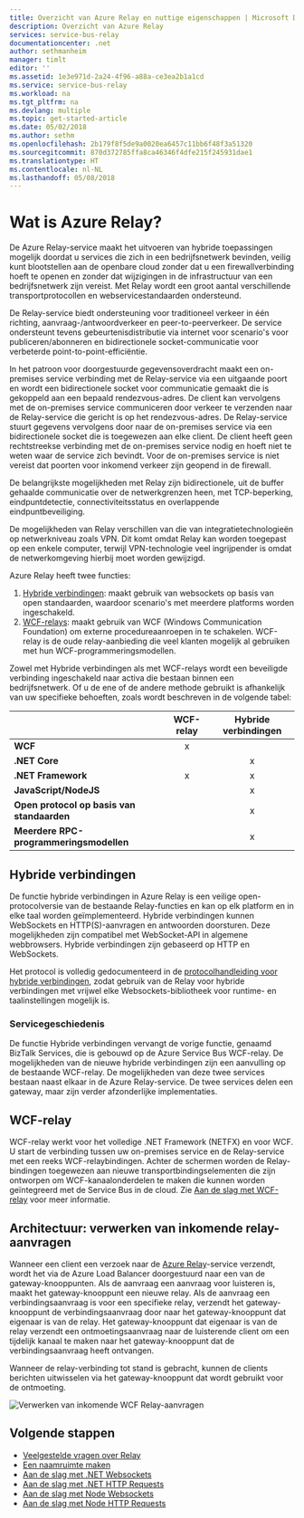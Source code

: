 ```yaml
---
title: Overzicht van Azure Relay en nuttige eigenschappen | Microsoft Docs
description: Overzicht van Azure Relay
services: service-bus-relay
documentationcenter: .net
author: sethmanheim
manager: timlt
editor: ''
ms.assetid: 1e3e971d-2a24-4f96-a88a-ce3ea2b1a1cd
ms.service: service-bus-relay
ms.workload: na
ms.tgt_pltfrm: na
ms.devlang: multiple
ms.topic: get-started-article
ms.date: 05/02/2018
ms.author: sethm
ms.openlocfilehash: 2b179f8f5de9a0020ea6457c11bb6f48f3a51320
ms.sourcegitcommit: 870d372785ffa8ca46346f4dfe215f245931dae1
ms.translationtype: HT
ms.contentlocale: nl-NL
ms.lasthandoff: 05/08/2018
---
```

# <a name="what-is-azure-relay"></a>Wat is Azure Relay?

De Azure Relay-service maakt het uitvoeren van hybride toepassingen mogelijk doordat u services die zich in een bedrijfsnetwerk bevinden, veilig kunt blootstellen aan de openbare cloud zonder dat u een firewallverbinding hoeft te openen en zonder dat wijzigingen in de infrastructuur van een bedrijfsnetwerk zijn vereist. Met Relay wordt een groot aantal verschillende transportprotocollen en webservicestandaarden ondersteund.

De Relay-service biedt ondersteuning voor traditioneel verkeer in één richting, aanvraag-/antwoordverkeer en peer-to-peerverkeer. De service ondersteunt tevens gebeurtenisdistributie via internet voor scenario's voor publiceren/abonneren en bidirectionele socket-communicatie voor verbeterde point-to-point-efficiëntie.

In het patroon voor doorgestuurde gegevensoverdracht maakt een on-premises service verbinding met de Relay-service via een uitgaande poort en wordt een bidirectionele socket voor communicatie gemaakt die is gekoppeld aan een bepaald rendezvous-adres. De client kan vervolgens met de on-premises service communiceren door verkeer te verzenden naar de Relay-service die gericht is op het rendezvous-adres. De Relay-service stuurt gegevens vervolgens door naar de on-premises service via een bidirectionele socket die is toegewezen aan elke client. De client heeft geen rechtstreekse verbinding met de on-premises service nodig en hoeft niet te weten waar de service zich bevindt. Voor de on-premises service is niet vereist dat poorten voor inkomend verkeer zijn geopend in de firewall.

De belangrijkste mogelijkheden met Relay zijn bidirectionele, uit de buffer gehaalde communicatie over de netwerkgrenzen heen, met TCP-beperking, eindpuntdetectie, connectiviteitsstatus en overlappende eindpuntbeveiliging.

De mogelijkheden van Relay verschillen van die van integratietechnologieën op netwerkniveau zoals VPN. Dit komt omdat Relay kan worden toegepast op een enkele computer, terwijl VPN-technologie veel ingrijpender is omdat de netwerkomgeving hierbij moet worden gewijzigd.

Azure Relay heeft twee functies:

1. [Hybride verbindingen](#hybrid-connections): maakt gebruik van websockets op basis van open standaarden, waardoor scenario's met meerdere platforms worden ingeschakeld.
2. [WCF-relays](#wcf-relays): maakt gebruik van WCF (Windows Communication Foundation) om externe procedureaanroepen in te schakelen. WCF-relay is de oude relay-aanbieding die veel klanten mogelijk al gebruiken met hun WCF-programmeringsmodellen.

Zowel met Hybride verbindingen als met WCF-relays wordt een beveiligde verbinding ingeschakeld naar activa die bestaan binnen een bedrijfsnetwerk. Of u de ene of de andere methode gebruikt is afhankelijk van uw specifieke behoeften, zoals wordt beschreven in de volgende tabel:

|  | WCF-relay | Hybride verbindingen |
| --- |:---:|:---:|
| **WCF** |x | |
| **.NET Core** | |x |
| **.NET Framework** |x |x |
| **JavaScript/NodeJS** | |x |
| **Open protocol op basis van standaarden** | |x |
| **Meerdere RPC-programmeringsmodellen** | |x |

## <a name="hybrid-connections"></a>Hybride verbindingen

De functie hybride verbindingen in Azure Relay is een veilige open-protocolversie van de bestaande Relay-functies en kan op elk platform en in elke taal worden geïmplementeerd. Hybride verbindingen kunnen WebSockets en HTTP(S)-aanvragen en antwoorden doorsturen. Deze mogelijkheden zijn compatibel met WebSocket-API in algemene webbrowsers. Hybride verbindingen zijn gebaseerd op HTTP en WebSockets.

Het protocol is volledig gedocumenteerd in de [protocolhandleiding voor hybride verbindingen](relay-hybrid-connections-protocol.md), zodat gebruik van de Relay voor hybride verbindingen met vrijwel elke Websockets-bibliotheek voor runtime- en taalinstellingen mogelijk is.

### <a name="service-history"></a>Servicegeschiedenis

De functie Hybride verbindingen vervangt de vorige functie, genaamd BizTalk Services, die is gebouwd op de Azure Service Bus WCF-relay. De mogelijkheden van de nieuwe hybride verbindingen zijn een aanvulling op de bestaande WCF-relay. De mogelijkheden van deze twee services bestaan naast elkaar in de Azure Relay-service. De twee services delen een gateway, maar zijn verder afzonderlijke implementaties.

## <a name="wcf-relay"></a>WCF-relay

WCF-relay werkt voor het volledige .NET Framework (NETFX) en voor WCF. U start de verbinding tussen uw on-premises service en de Relay-service met een reeks WCF-relaybindingen. Achter de schermen worden de Relay-bindingen toegewezen aan nieuwe transportbindingselementen die zijn ontworpen om WCF-kanaalonderdelen te maken die kunnen worden geïntegreerd met de Service Bus in de cloud. Zie [Aan de slag met WCF-relay](relay-wcf-dotnet-get-started.md) voor meer informatie.

## <a name="architecture-processing-of-incoming-relay-requests"></a>Architectuur: verwerken van inkomende relay-aanvragen

Wanneer een client een verzoek naar de [Azure Relay](/azure/service-bus-relay/)-service verzendt, wordt het via de Azure Load Balancer doorgestuurd naar een van de gateway-knooppunten. Als de aanvraag een aanvraag voor luisteren is, maakt het gateway-knooppunt een nieuwe relay. Als de aanvraag een verbindingsaanvraag is voor een specifieke relay, verzendt het gateway-knooppunt de verbindingsaanvraag door naar het gateway-knooppunt dat eigenaar is van de relay. Het gateway-knooppunt dat eigenaar is van de relay verzendt een ontmoetingsaanvraag naar de luisterende client om een tijdelijk kanaal te maken naar het gateway-knooppunt dat de verbindingsaanvraag heeft ontvangen.

Wanneer de relay-verbinding tot stand is gebracht, kunnen de clients berichten uitwisselen via het gateway-knooppunt dat wordt gebruikt voor de ontmoeting.

![Verwerken van inkomende WCF Relay-aanvragen](./media/relay-what-is-it/ic690645.png)

## <a name="next-steps"></a>Volgende stappen

* [Veelgestelde vragen over Relay](relay-faq.md)
* [Een naamruimte maken](relay-create-namespace-portal.md)
* [Aan de slag met .NET Websockets](relay-hybrid-connections-dotnet-get-started.md)
* [Aan de slag met .NET HTTP Requests](relay-hybrid-connections-http-requests-dotnet-get-started.md)
* [Aan de slag met Node Websockets](relay-hybrid-connections-node-get-started.md)
* [Aan de slag met Node HTTP Requests](relay-hybrid-connections-http-requests-node-get-started.md)

